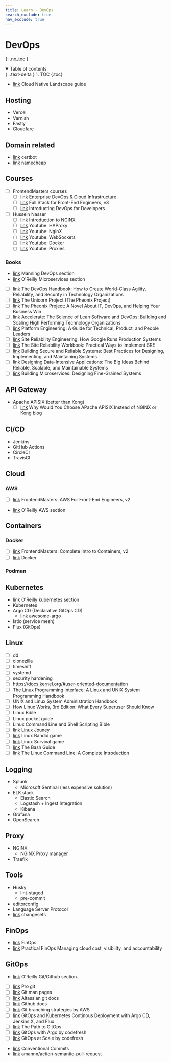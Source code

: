 ```yaml
---
title: Learn - DevOps
search_exclude: true
nav_exclude: true
---
```


<!-- prettier-ignore-start -->
# DevOps
{: .no_toc }

<details open markdown="block">
  <summary>
    Table of contents
  </summary>
  {: .text-delta }
1. TOC
{:toc}
</details>

<!-- prettier-ignore-end -->

-   [link](https://landscape.cncf.io/guide#introduction) Cloud Native Landscape guide

## Hosting

-   Vercel
-   Varnish
-   Fastly
-   Cloudfare

## Domain related

-   [link](https://certbot.eff.org/) certbot
-   [link](https://www.namecheap.com/) namecheap

## Courses

-   [ ] FrontendMasters courses
    -   [ ] [link](https://frontendmasters.com/courses/enterprise-devops/) Enterprise DevOps & Cloud Infrastructure
    -   [ ] [link](https://frontendmasters.com/courses/fullstack-v3/) Full Stack for Front-End Engineers, v3
    -   [ ] [link](https://frontendmasters.com/courses/devops/) Introducting DevOps for Developers
-   [ ] Hussein Nasser
    -   [ ] [link](https://nginx.husseinnasser.com/) Introduction to NGINX
    -   [ ] [link](https://www.youtube.com/playlist?list=PLQnljOFTspQUhgfvpgfxc-uFlWElKIBr-) Youtube: HAProxy
    -   [ ] [link](https://www.youtube.com/playlist?list=PLQnljOFTspQX8hkaqYiei8O2mqRIfxBm-) Youtube: NginX
    -   [ ] [link](https://www.youtube.com/playlist?list=PLQnljOFTspQUGjfGdg8UvL3D_K9ACL6Qh) Youtube: WebSockets
    -   [ ] [link](https://www.youtube.com/playlist?list=PLQnljOFTspQWsD-rakNw1C20c1JI8UR1r) Youtube: Docker
    -   [ ] [link](https://www.youtube.com/playlist?list=PLQnljOFTspQVMeBmWI2AhxULWEeo7AaMC) Youtube: Proxies

### Books

-   [link](https://www.manning.com/catalog/devops) Manning DevOps section
-   [link](https://www.amazon.com/stores/page/2F683412-34E1-444B-8B94-D0B455A8969B?ingress=0) O'Reilly Microservices section
-   [ ] [link](https://www.amazon.com/DevOps-Handbook-World-Class-Reliability-Organizations-dp-1950508404/dp/1950508404) The DevOps Handbook: How to Create World-Class Agility, Reliability, and Security in Technology Organizations
-   [ ] [link](https://www.amazon.com/dp/1942788762) The Unicorn Project (The Pheonix Project)
-   [ ] [link](https://www.amazon.com/Phoenix-Project-bestselling-author-Unicorn/dp/1950508943) The Pheonix Project: A Novel About IT, DevOps, and Helping Your Business Win
-   [ ] [link](https://www.amazon.com/Accelerate-Software-Performing-Technology-Organizations/dp/1942788339) Accelerate: The Science of Lean Software and DevOps: Building and Scaling High Performing Technology Organizations
-   [ ] [link](https://www.amazon.com/dp/1098153642) Platform Engineering: A Guide for Technical, Product, and People Leaders
-   [ ] [link](https://www.amazon.com/Site-Reliability-Engineering-Production-Systems/dp/149192912X) Site Reliability Engineering: How Google Runs Production Systems
-   [ ] [link](https://www.amazon.com/Site-Reliability-Workbook-Practical-Implement/dp/1492029505) The Site Reliability Workbook: Practical Ways to Implement SRE
-   [ ] [link](https://www.amazon.com/dp/1492083127) Building Secure and Reliable Systems: Best Practices for Designing, Implementing, and Maintaining Systems
-   [ ] [link](https://www.amazon.com/dp/1449373321) Designing Data-Intensive Applications: The Big Ideas Behind Reliable, Scalable, and Maintainable Systems
-   [ ] [link](https://www.amazon.com/dp/1492034029) Building Microservices: Designing Fine-Grained Systems

## API Gateway

-   Apache APISIX (better than Kong)
    -   [ ] [link](https://api7.ai/blog/why-choose-apisix-instead-of-nginx-or-kong) Why Would You Choose APache APISIX Instead of NGINX or Kong blog

## CI/CD

-   Jenkins
-   GitHub Actions
-   CircleCI
-   TravisCI

## Cloud

### AWS

-   [ ] [link](https://frontendmasters.com/courses/aws-v2/) FrontendMasters: AWS For Front-End Engineers, v2
-   [link](https://www.amazon.com/stores/page/2E260429-9218-4046-A93E-B27938A6ADE5?ingress=0) O'Reilly AWS section

## Containers

### Docker

-   [ ] [link](https://frontendmasters.com/courses/complete-intro-containers-v2/) FrontendMasters: Complete Intro to Containers, v2
-   [ ] [link](https://www.docker.com/) Docker

### Podman

## Kubernetes

-   [link](https://www.amazon.com/stores/page/820B313E-391F-4457-AEB9-11A7E03454F3?ingress=0) O'Reilly kubernetes section
-   Kubernetes
-   Argo CD (Declarative GitOps CD)
    -   [link](https://github.com/akuity/awesome-argo) awesome-argo
-   Istio (service mesh)
-   Flux (GitOps)

## Linux

-   [ ] dd
-   [ ] clonezilla
-   [ ] timeshift
-   [ ] systemd
-   [ ] security hardening
-   [ ] https://docs.kernel.org/#user-oriented-documentation
-   [ ] The Linux Programming Interface: A Linux and UNIX System Programming Handbook
-   [ ] UNIX and Linux System Administration Handbook
-   [ ] How Linux Works, 3rd Edition: What Every Superuser Should Know
-   [ ] Linux Bible
-   [ ] Linux pocket guide
-   [ ] Linux Command Line and Shell Scripting Bible
-   [ ] [link](https://linuxjourney.com/) Linux Jouney
-   [ ] [link](https://overthewire.org/wargames/bandit/bandit0.html) Linux Bandid game
-   [ ] [link](ttps://linuxsurvival.com/) Linux Survival game
-   [ ] [link](https://guide.bash.academy/) The Bash Guide
-   [ ] [link](https://www.amazon.com/Linux-Command-Line-Complete-Introduction/dp/15932738940) The Linux Command Line: A Complete Introduction

## Logging

-   Splunk
    -   Microsoft Sentinal (less expensive solution)
-   ELK stack
    -   Elastic Search
    -   Logstash + Ingest Integration
    -   Kibana
-   Grafana
-   OpenSearch

## Proxy

-   NGINX
    -   NGINX Proxy manager
-   Traefik

## Tools

-   Husky
    -   lint-staged
    -   pre-commit
-   editorconfig
-   Language Server Protocol
-   [link](https://github.com/changesets/changesets) changesets

## FinOps

-   [link](https://www.finops.org/introduction/what-is-finops/) FinOps
-   [link](https://www.manning.com/books/practical-finops) Practical FinOps Managing cloud cost, visibiilty, and accountability

## GitOps

-   [link](https://www.amazon.com/stores/page/A3D40761-8183-4C13-B1CA-90DA7F1BC57F?ingress=0) O'Reilly Git/Github section.
-   [ ] [link](https://git-scm.com/book/en/v2) Pro git
-   [ ] [link](https://git-scm.com/doc) Git man pages
-   [ ] [link](https://www.atlassian.com/git/tutorials) Altassian git docs
-   [ ] [link](https://docs.github.com/en) Github docs
-   [ ] [link](https://docs.aws.amazon.com/prescriptive-guidance/latest/choosing-git-branch-approach/git-branching-strategies.html) Git branching strategies by AWS
-   [ ] [link](https://www.manning.com/books/gitops-and-kubernetes) GitOps and Kubernetes Continous Deployment with Argo CD, Jenkins X, and Flux
-   [ ] [link](https://developers.redhat.com/e-books/path-gitops) The Path to GitOps
-   [ ] [link](https://learning.codefresh.io/) GitOps with Argo by codefresh
-   [ ] [link](https://learning.codefresh.io/course/gitops-scale) GitOps at Scale by codefresh
-   [link](https://www.conventionalcommits.org/en/v1.0.0/) Conventional Commits
-   [link](https://github.com/amannn/action-semantic-pull-request) amannn/action-semantic-pull-request
